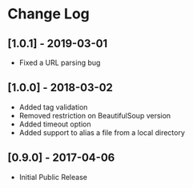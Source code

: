 # Change Log

## [1.0.1] - 2019-03-01
- Fixed a URL parsing bug

## [1.0.0] - 2018-03-02
- Added tag validation
- Removed restriction on BeautifulSoup version
- Added timeout option
- Added support to alias a file from a local directory

## [0.9.0] - 2017-04-06
- Initial Public Release
